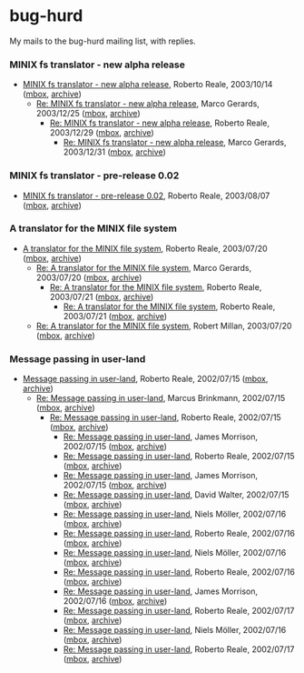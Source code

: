 # bug-hurd

My mails to the bug-hurd mailing list, with replies.

### MINIX fs translator - new alpha release

* [MINIX fs translator - new alpha release](2003-10/00039.html), Roberto Reale, 2003/10/14 ([mbox](2003-10/00039.mbox), [archive](http://lists.gnu.org/archive/html/bug-hurd/2003-10/msg00039.html))
    * [Re: MINIX fs translator - new alpha release](2003-12/00055.html), Marco Gerards, 2003/12/25 ([mbox](2003-12/00055.mbox), [archive](http://lists.gnu.org/archive/html/bug-hurd/2003-12/msg00055.html))
        * [Re: MINIX fs translator - new alpha release](2003-12/00065.html), Roberto Reale, 2003/12/29 ([mbox](2003-12/00065.mbox), [archive](http://lists.gnu.org/archive/html/bug-hurd/2003-12/msg00065.html))
            * [Re: MINIX fs translator - new alpha release](2003-12/00075.html), Marco Gerards, 2003/12/31 ([mbox](2003-12/00075.mbox), [archive](http://lists.gnu.org/archive/html/bug-hurd/2003-12/msg00075.html))

### MINIX fs translator - pre-release 0.02

* [MINIX fs translator - pre-release 0.02](2003-08/00081.html), Roberto Reale, 2003/08/07 ([mbox](2003-08/00081.mbox), [archive](http://lists.gnu.org/archive/html/bug-hurd/2003-08/msg00081.html))

### A translator for the MINIX file system

* [A translator for the MINIX file system](2003-07/00123.html), Roberto Reale, 2003/07/20 ([mbox](2003-07/00123.mbox), [archive](http://lists.gnu.org/archive/html/bug-hurd/2003-07/msg00123.html))
    * [Re: A translator for the MINIX file system](2003-07/00124.html), Marco Gerards, 2003/07/20 ([mbox](2003-07/00124.mbox), [archive](http://lists.gnu.org/archive/html/bug-hurd/2003-07/msg00124.html))
        * [Re: A translator for the MINIX file system](2003-07/00133.html), Roberto Reale, 2003/07/21 ([mbox](2003-07/00133.mbox), [archive](http://lists.gnu.org/archive/html/bug-hurd/2003-07/msg00133.html))
            * [Re: A translator for the MINIX file system](2003-07/00134.html), Roberto Reale, 2003/07/21 ([mbox](2003-07/00134.mbox), [archive](http://lists.gnu.org/archive/html/bug-hurd/2003-07/msg00134.html))
    * [Re: A translator for the MINIX file system](2003-07/00126.html), Robert Millan, 2003/07/20 ([mbox](2003-07/00126.mbox), [archive](http://lists.gnu.org/archive/html/bug-hurd/2003-07/msg00126.html))

### Message passing in user-land

* [Message passing in user-land](2002-07/00225.html), Roberto Reale, 2002/07/15 ([mbox](2002-07/00225.mbox), [archive](http://lists.gnu.org/archive/html/bug-hurd/2002-07/msg00225.html))
    * [Re: Message passing in user-land](2002-07/00226.html), Marcus Brinkmann, 2002/07/15 ([mbox](2002-07/00226.mbox), [archive](http://lists.gnu.org/archive/html/bug-hurd/2002-07/msg00226.html))
        * [Re: Message passing in user-land](2002-07/00228.html), Roberto Reale, 2002/07/15 ([mbox](2002-07/00228.mbox), [archive](http://lists.gnu.org/archive/html/bug-hurd/2002-07/msg00228.html))
            * [Re: Message passing in user-land](2002-07/00229.html), James Morrison, 2002/07/15 ([mbox](2002-07/00229.mbox), [archive](http://lists.gnu.org/archive/html/bug-hurd/2002-07/msg00229.html))
            * [Re: Message passing in user-land](2002-07/00230.html), Roberto Reale, 2002/07/15 ([mbox](2002-07/00230.mbox), [archive](http://lists.gnu.org/archive/html/bug-hurd/2002-07/msg00230.html))
            * [Re: Message passing in user-land](2002-07/00231.html), James Morrison, 2002/07/15 ([mbox](2002-07/00231.mbox), [archive](http://lists.gnu.org/archive/html/bug-hurd/2002-07/msg00231.html))
            * [Re: Message passing in user-land](2002-07/00232.html), David Walter, 2002/07/15 ([mbox](2002-07/00232.mbox), [archive](http://lists.gnu.org/archive/html/bug-hurd/2002-07/msg00232.html))
            * [Re: Message passing in user-land](2002-07/00239.html), Niels Möller, 2002/07/16 ([mbox](2002-07/00239.mbox), [archive](http://lists.gnu.org/archive/html/bug-hurd/2002-07/msg00239.html))
            * [Re: Message passing in user-land](2002-07/00240.html), Roberto Reale, 2002/07/16 ([mbox](2002-07/00240.mbox), [archive](http://lists.gnu.org/archive/html/bug-hurd/2002-07/msg00240.html))
            * [Re: Message passing in user-land](2002-07/00241.html), Niels Möller, 2002/07/16 ([mbox](2002-07/00241.mbox), [archive](http://lists.gnu.org/archive/html/bug-hurd/2002-07/msg00241.html))
            * [Re: Message passing in user-land](2002-07/00244.html), Roberto Reale, 2002/07/16 ([mbox](2002-07/00244.mbox), [archive](http://lists.gnu.org/archive/html/bug-hurd/2002-07/msg00244.html))
            * [Re: Message passing in user-land](2002-07/00245.html), James Morrison, 2002/07/16 ([mbox](2002-07/00245.mbox), [archive](http://lists.gnu.org/archive/html/bug-hurd/2002-07/msg00245.html))
            * [Re: Message passing in user-land](2002-07/00258.html), Roberto Reale, 2002/07/17 ([mbox](2002-07/00258.mbox), [archive](http://lists.gnu.org/archive/html/bug-hurd/2002-07/msg00258.html))
            * [Re: Message passing in user-land](2002-07/00247.html), Niels Möller, 2002/07/16 ([mbox](2002-07/00247.mbox), [archive](http://lists.gnu.org/archive/html/bug-hurd/2002-07/msg00247.html))
            * [Re: Message passing in user-land](2002-07/00260.html), Roberto Reale, 2002/07/17 ([mbox](2002-07/00260.mbox), [archive](http://lists.gnu.org/archive/html/bug-hurd/2002-07/msg00260.html))
